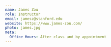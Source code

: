 ```yaml
---
name: James Zou
role: Instructor
email: jamesz@stanford.edu
website: https://www.james-zou.com/
photo: james.jpg
meta:
  Office Hours: After class and by appointment
---
```

